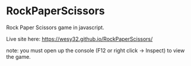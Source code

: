 # RockPaperScissors
Rock Paper Scissors game in javascript.

Live site here: https://wesy32.github.io/RockPaperScissors/

note: you must open up the console (F12 or right click -> Inspect) to view the game.
